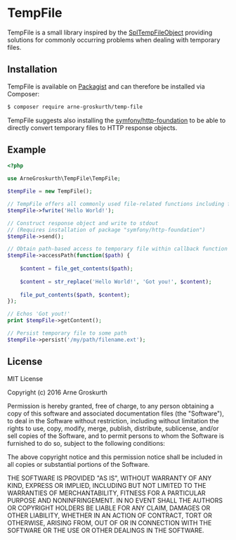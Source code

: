 # TempFile

TempFile is a small library inspired by the [SplTempFileObject](http://php.net/manual/en/class.spltempfileobject.php) providing solutions for commonly occurring problems when dealing with temporary files.


## Installation

TempFile is available on [Packagist](https://packagist.org/packages/arne-groskurth/temp-file) and can therefore be installed via Composer:

```bash
$ composer require arne-groskurth/temp-file
```

TempFile suggests also installing the [symfony/http-foundation](https://github.com/symfony/http-foundation) to be able to directly convert temporary files to HTTP response objects.


## Example

```php
<?php

use ArneGroskurth\TempFile\TempFile;

$tempFile = new TempFile();

// TempFile offers all commonly used file-related functions including fread, fwrite, ftell, fseek and feof.
$tempFile->fwrite('Hello World!');

// Construct response object and write to stdout
// (Requires installation of package "symfony/http-foundation")
$tempFile->send();

// Obtain path-based access to temporary file within callback function
$tempFile->accessPath(function($path) {
    
    $content = file_get_contents($path);
    
    $content = str_replace('Hello World!', 'Got you!', $content);
    
    file_put_contents($path, $content);
});

// Echos 'Got yout!'
print $tempFile->getContent();

// Persist temporary file to some path
$tempFile->persist('/my/path/filename.ext');
```


## License

MIT License

Copyright (c) 2016 Arne Groskurth

Permission is hereby granted, free of charge, to any person obtaining a copy
of this software and associated documentation files (the "Software"), to deal
in the Software without restriction, including without limitation the rights
to use, copy, modify, merge, publish, distribute, sublicense, and/or sell
copies of the Software, and to permit persons to whom the Software is
furnished to do so, subject to the following conditions:

The above copyright notice and this permission notice shall be included in all
copies or substantial portions of the Software.

THE SOFTWARE IS PROVIDED "AS IS", WITHOUT WARRANTY OF ANY KIND, EXPRESS OR
IMPLIED, INCLUDING BUT NOT LIMITED TO THE WARRANTIES OF MERCHANTABILITY,
FITNESS FOR A PARTICULAR PURPOSE AND NONINFRINGEMENT. IN NO EVENT SHALL THE
AUTHORS OR COPYRIGHT HOLDERS BE LIABLE FOR ANY CLAIM, DAMAGES OR OTHER
LIABILITY, WHETHER IN AN ACTION OF CONTRACT, TORT OR OTHERWISE, ARISING FROM,
OUT OF OR IN CONNECTION WITH THE SOFTWARE OR THE USE OR OTHER DEALINGS IN THE
SOFTWARE.
